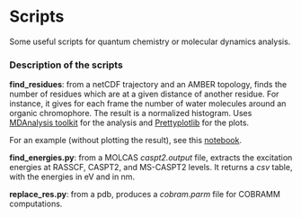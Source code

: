 Scripts
======

Some useful scripts for quantum chemistry or molecular dynamics analysis.

### Description of the scripts

**find_residues**: from a netCDF trajectory and an AMBER topology, finds the number of
residues which are at a given distance of another residue. For instance, it gives for 
each frame the number of water molecules around an organic chromophore. The result is a
normalized histogram. Uses [MDAnalysis toolkit](http://code.google.com/p/mdanalysis/) for 
the analysis and [Prettyplotlib](http://olgabot.github.io/prettyplotlib/) for the plots.

For an example (without plotting the result), see this [notebook](http://nbviewer.ipython.org/gist/bdemoulin/9528349).

**find_energies.py**: from a MOLCAS *caspt2.output* file, extracts the excitation energies
at RASSCF, CASPT2, and MS-CASPT2 levels. It returns a *csv* table, with the energies in eV 
and in nm.

**replace_res.py**: from a pdb, produces a *cobram.parm* file for COBRAMM computations.

